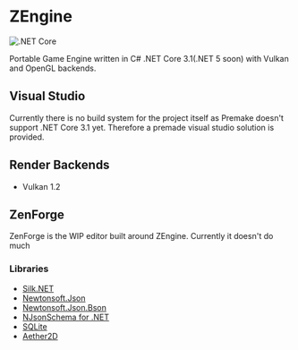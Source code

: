 # ZEngine
![.NET Core](https://github.com/FrostByteGER/ZEngine/workflows/.NET%20Core/badge.svg)

Portable Game Engine written in C# .NET Core 3.1(.NET 5 soon) with Vulkan and OpenGL backends.

## Visual Studio
Currently there is no build system for the project itself as Premake doesn't support .NET Core 3.1 yet. 
Therefore a premade visual studio solution is provided.

## Render Backends
* Vulkan 1.2

## ZenForge
ZenForge is the WIP editor built around ZEngine. Currently it doesn't do much

### Libraries
 - [Silk.NET](https://github.com/Ultz/Silk.NET "Silk.NET")
 - [Newtonsoft.Json](https://github.com/JamesNK/Newtonsoft.Json "Newtonsoft.Json")
 - [Newtonsoft.Json.Bson](https://github.com/JamesNK/Newtonsoft.Json.Bson "Newtonsoft.Json.Bson")
 - [NJsonSchema for .NET](https://github.com/RicoSuter/NJsonSchema "NJsonSchema")
 - [SQLite](https://www.nuget.org/packages/System.Data.SQLite.Core "System.Data.SQLite.Core")
 - [Aether2D](https://github.com/tainicom/Aether.Physics2D "Aether.Physics2D")
